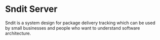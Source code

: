 # Sndit Server

Sndit is a system design for package delivery tracking which can be used by small businesses and people who want to understand software architecture.